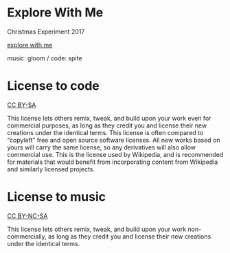 # Explore With Me

Christmas Experiment 2017

[explore with me](http://christmasexperiments.com/2017/15/explore-with-me/)

music: gloom / code: spite

# License to code
 		
[CC BY-SA](https://creativecommons.org/licenses/by-sa/4.0/)		
 		
This license lets others remix, tweak, and build upon your work even for commercial purposes, as long as they credit you and license their new creations under the identical terms. This license is often compared to “copyleft” free and open source software licenses. All new works based on yours will carry the same license, so any derivatives will also allow commercial use. This is the license used by Wikipedia, and is recommended for materials that would benefit from incorporating content from Wikipedia and similarly licensed projects.
 
 # License to music
 
 [CC BY-NC-SA](https://creativecommons.org/licenses/by-nc-sa/4.0/)
 
 This license lets others remix, tweak, and build upon your work non-commercially, as long as they credit you and license their new creations under the identical terms.
